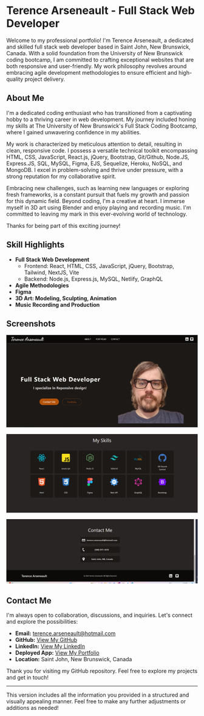 # Terence Arseneault - Full Stack Web Developer

Welcome to my professional portfolio! I'm Terence Arseneault, a dedicated and skilled full stack web developer based in Saint John, New Brunswick, Canada. With a solid foundation from the University of New Brunswick coding bootcamp, I am committed to crafting exceptional websites that are both responsive and user-friendly. My work philosophy revolves around embracing agile development methodologies to ensure efficient and high-quality project delivery.

## About Me

I'm a dedicated coding enthusiast who has transitioned from a captivating hobby to a thriving career in web development. My journey included honing my skills at The University of New Brunswick's Full Stack Coding Bootcamp, where I gained unwavering confidence in my abilities.

My work is characterized by meticulous attention to detail, resulting in clean, responsive code. I possess a versatile technical toolkit encompassing HTML, CSS, JavaScript, React.js, jQuery, Bootstrap, Git/Github, Node.JS, Express.JS, SQL, MySQL, Figma, EJS, Sequelize, Heroku, NoSQL, and MongoDB. I excel in problem-solving and thrive under pressure, with a strong reputation for my collaborative spirit.

Embracing new challenges, such as learning new languages or exploring fresh frameworks, is a constant pursuit that fuels my growth and passion for this dynamic field. Beyond coding, I'm a creative at heart. I immerse myself in 3D art using Blender and enjoy playing and recording music. I'm committed to leaving my mark in this ever-evolving world of technology.

Thanks for being part of this exciting journey!

## Skill Highlights

- **Full Stack Web Development**
  - Frontend: React, HTML, CSS, JavaScript, jQuery, Bootstrap, Tailwind, NextJS, Vite
  - Backend: Node.js, Express.js, MySQL, Netlify, GraphQL
- **Agile Methodologies**
- **Figma**
- **3D Art: Modeling, Sculpting, Animation**
- **Music Recording and Production**

## Screenshots

![alt text](image.png)

![alt text](image-2.png)

![alt text](image-1.png)

## Contact Me

I'm always open to collaboration, discussions, and inquiries. Let's connect and explore the possibilities:

- **Email:** [terence.arseneault@hotmail.com](mailto:terence.arseneault@hotmail.com)
- **GitHub:** [View My GitHub](https://github.com/Terence-A)
- **LinkedIn:** [View My LinkedIn](https://www.linkedin.com/in/terence-arseneault-90489b265/)
- **Deployed App:** [View My Portfolio](https://terencearseneaultportfolio.netlify.app)
- **Location:** Saint John, New Brunswick, Canada

Thank you for visiting my GitHub repository. Feel free to explore my projects and get in touch!

---

This version includes all the information you provided in a structured and visually appealing manner. Feel free to make any further adjustments or additions as needed!
